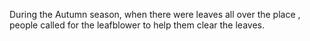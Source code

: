 During the Autumn season, when there were leaves all over the place , people called for the leafblower to help them clear the leaves.